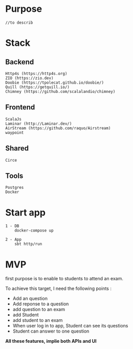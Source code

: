 # Purpose 

    //to describ

# Stack

## Backend
    Http4s (https://http4s.org)
    ZIO (https://zio.dev)
    Doobie (https://tpolecat.github.io/doobie/)
    Quill (https://getquill.io/)
    Chimney (https://github.com/scalalandio/chimney)
## Frontend   
    ScalaJs 
    Laminar (http://Laminar.dev/)
    AirStream (https://github.com/raquo/Airstream)
    waypoint
## Shared
    Circe

## Tools

    Postgres
    Docker

# Start app

    1 - DB 
        docker-compose up

    2 - App
        sbt http/run


# MVP 

first purpose is to enable to students to attend an exam.

To achieve this target, I need the following points :

 - Add an question
 - Add reponse to a question
 - add question  to an exam
 - add Student
 - add student to an exam
 - When user log in to app, Student can see its questions
 - Student can answer to one question 

 **All these features, implie both APIs and UI** 


